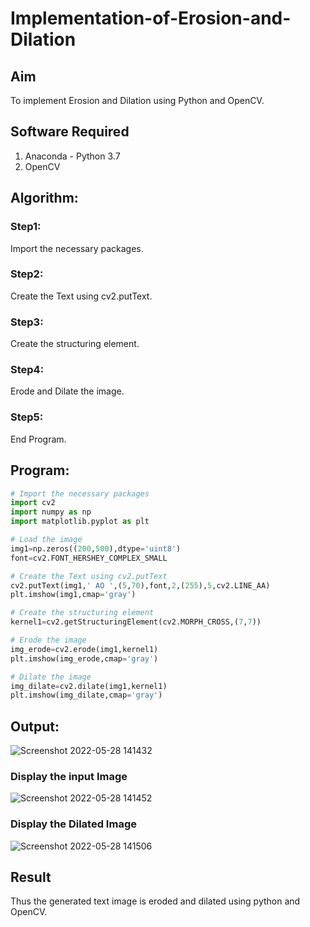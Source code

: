 # Implementation-of-Erosion-and-Dilation
## Aim
To implement Erosion and Dilation using Python and OpenCV.
## Software Required
1. Anaconda - Python 3.7
2. OpenCV
## Algorithm:
### Step1:
Import the necessary packages.

### Step2:
Create the Text using cv2.putText.

### Step3:
Create the structuring element.

### Step4:
Erode and Dilate the image.

### Step5:
End Program.

## Program:

``` Python
# Import the necessary packages
import cv2
import numpy as np
import matplotlib.pyplot as plt

# Load the image
img1=np.zeros((200,500),dtype='uint8')
font=cv2.FONT_HERSHEY_COMPLEX_SMALL

# Create the Text using cv2.putText
cv2.putText(img1,' AO ',(5,70),font,2,(255),5,cv2.LINE_AA)
plt.imshow(img1,cmap='gray')

# Create the structuring element
kernel1=cv2.getStructuringElement(cv2.MORPH_CROSS,(7,7))

# Erode the image
img_erode=cv2.erode(img1,kernel1)
plt.imshow(img_erode,cmap='gray')

# Dilate the image
img_dilate=cv2.dilate(img1,kernel1)
plt.imshow(img_dilate,cmap='gray')

```
## Output:
![Screenshot 2022-05-28 141432](https://user-images.githubusercontent.com/75235601/170818155-e22ee6b7-d195-4069-a808-62fa9180188b.jpg)


### Display the input Image
![Screenshot 2022-05-28 141452](https://user-images.githubusercontent.com/75235601/170818160-f9b1b91b-f5be-4353-9833-2d5d19aa038b.jpg)


### Display the Dilated Image
![Screenshot 2022-05-28 141506](https://user-images.githubusercontent.com/75235601/170818162-f451aedb-610b-4dd3-b13c-d746cdea31b5.jpg)


## Result
Thus the generated text image is eroded and dilated using python and OpenCV.
